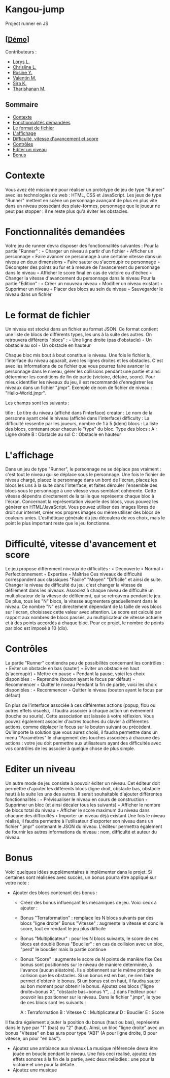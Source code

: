 # Kangou-jump
Project runner en JS

<h2>[<a href="linelinlove.github.io/kangoo-runner/">Démo</a>]</h2>

Contributeurs : 
<ul>
  <li><a href="https://github.com/OrBital1650">Lorys L.</a></li>
  <li><a href="https://github.com/LinelinLove">Chrisline L.</a></li>
  <li><a href="https://github.com/Myakii">Rosine Y.</a></li>
  <li><a href="https://github.com/ValentinMachefaux">Valentin M.</a></li>
  <li><a href="https://github.com/siraKLG">Sira K.</a></li>
  <li><a href="https://github.com/ImThari">Tharishanan M.</a></li>
</ul>

## Sommaire

- [Contexte](#contexte)
- [Fonctionnalités demandées](#fonctionnalités-demandées)
- [Le format de fichier](#le-format-de-fichier)
- [L'affichage](#laffichage)
- [Difficulté, vitesse d'avancement et score](#difficultés-vitesse-davancemement-et-score)
- [Contrôles](#contrôles)
- [Editer un niveau](#editer-un-niveau)
- [Bonus](#bonus)

# Contexte

Vous avez été missionné pour réaliser un prototype de jeu de type "Runner" avec les technologies du web : HTML, CSS et JavaScript.
Les jeux de type "Runner" mettent en scène un personnage avançant de plus en plus vite dans un niveau possédant des plate-formes, personnage que le joueur ne peut pas stopper : il ne reste plus qu'à éviter les obstacles.

# Fonctionnalités demandées

Votre jeu de runner devra disposer des fonctionnalités suivantes :
Pour la partie "Runner" :
◦ Charger un niveau à partir d'un fichier
◦ Afficher un personnage
◦ Faire avancer ce personnage à une certaine vitesse dans un niveau en deux dimensions
◦ Faire sauter ou s'accroupir ce personnage
◦ Décompter des points au fur et à mesure de l'avancement du personnage dans le niveau
◦ Afficher le score final en cas de victoire ou d'échec
◦ Changer la vitesse d'avancement du personnage dans le niveau
Pour la partie "Edition" :
◦ Créer un nouveau niveau
◦ Modifier un niveau existant
◦ Supprimer un niveau
◦ Placer des blocs au sein du niveau
◦ Sauvegarder le niveau dans un fichier

# Le format de fichier

Un niveau est stocké dans un fichier au format JSON. Ce format contient une liste de blocs de différents types, les uns à la suite des autres.
On retrouvera différents "blocs" :
◦ Une ligne droite (pas d'obstacle)
◦ Un obstacle au sol
◦ Un obstacle en hauteur

Chaque bloc mis bout à bout constitue le niveau. Une fois le fichier lu, l'interface du niveau apparaît, avec les lignes droites et les obstacles. C'est avec les informations de ce fichier que vous pourrez faire avancer le personnage dans le niveau, gérer les collisions pendant une partie et ainsi déterminer les conditions de fin de partie (victoire, défaire, score).
Pour mieux identifier les niveaux du jeu, il est recommandé d'enregistrer les niveaux dans un fichier ".jmpr". Exemple de nom de fichier de niveau : "Hello-World.jmpr".

Les champs sont les suivants :

title : Le titre du niveau (affiché dans l'interface)
creator : Le nom de la personne ayant créé le niveau (affiché dans l'interface)
difficulty : La difficulté ressentie par les joueurs, nombre de 1 à 5 (idem)
blocs : La liste des blocs, contenant pour chacun le "type" du bloc.
Type des blocs :
A : Ligne droite
B : Obstacle au sol
C : Obstacle en hauteur

# L'affichage

Dans un jeu de type "Runner", le personnage ne se déplace pas vraiment : c'est tout le niveau qui se déplace sous le personnage. Une fois le fichier de niveau chargé, placez le personnage dans un bord de l'écran, placez les blocs les uns à la suite dans l'interface, et faites dérouler l'ensemble des blocs sous le personnage à une vitesse vous semblant cohérente. Cette vitesse dépendra directement de la taille que représente chaque bloc à l'écran.
Concernant la représentation visuelle des blocs, vous pouvez les générer en HTML/JavaScript. Vous pouvez utiliser des images libres de droit sur internet, créer vos propres images ou même utiliser des blocs de couleurs unies. L'esthétique générale du jeu découlera de vos choix, mais le point le plus important reste que le jeu fonctionne.

# Difficulté, vitesse d'avancement et score

Le jeu propose différement niveaux de difficultés :
◦ Découverte
◦ Normal
◦ Perfectionnement
◦ Expertise
◦ Maîtrise
Ces niveaux de difficulté correspondent aux classiques "Facile" "Moyen" "Difficile" et ainsi de suite. Changer le niveau de difficulté du jeu, c'est changer la vitesse de défilement dans les niveaux. Associez à chaque niveau de difficulté un multiplicateur de la vitesse de défilement, qui se retrouvera pendant le jeu.
De plus, tous les "N" blocs, la vitesse augmentera graduellement dans le niveau. Ce nombre "N" est directement dépendant de la taille de vos blocs sur l'écran, choisissez cette valeur avec attention.
Le score est calculé par rapport aux nombres de blocs passés, au multiplicateur de vitesse actuelle et à des points accordés à chaque bloc. Pour ce projet, le nombre de points par bloc est imposé à 10 (dix).

# Contrôles

La partie "Runner" contiendra peu de possibilités concernant les contrôles :
◦ Eviter un obstacle en bas (sauter)
◦ Eviter un obstacle en haut (s'accroupir)
◦ Mettre en pause
◦ Pendant la pause, voici les choix disponibles :
◦ Reprendre (bouton ayant le focus par défaut)
◦ Recommencer
◦ Quitter le niveau
Pendant la fin de partie, voici les choix disponibles :
◦ Recommencer
◦ Quitter le niveau (bouton ayant le focus par défaut)

En plus de l'interface associée à ces différentes actions (popup, flou ou autres effets visuels), il faudra associer à chaque action un événement (touche ou souris). Cette association est laissée à votre réflexion. Vous pouvez également associer d'autres touches du clavier à différentes actions, comme déplacer le focus sur le bouton suivant ou précédent.
Qu'importe la solution que vous aurez choisi, il faudra permettre dans un menu "Paramètres" le changement des touches associées à chacune des actions : votre jeu doit permettre aux utilisateurs ayant des difficultés avec vos contrôles de les associer à quelque chose de plus simple.

# Editer un niveau

Un autre mode de jeu consiste à pouvoir éditer un niveau. Cet éditeur doit permettre d'ajouter les différents blocs (ligne droit, obstacle bas, obstacle haut) à la suite les uns des autres. Il serait souhaitable d'ajouter différentes fonctionnalités :
◦ Prévisualiser le niveau en cours de construction
◦ Supprimer un bloc (et ainsi décaler tous les suivants)
◦ Afficher le nombre de blocs total du niveau
◦ Afficher le score maximum du niveau dans chacune des difficultés
◦ Importer un niveau déjà existant
Une fois le niveau réalisé, il faudra permettre à l'utilisateur d'exporter son niveau dans un fichier ".jmpr" contenant le JSON du niveau.
L'éditeur permettra également de fournir les autres informations du niveau : nom, difficulté et auteur du niveau.

# Bonus

Voici quelques idées supplémentaires à implémenter dans le projet. Si certaines sont réalisées avec succès, un bonus pourra être appliqué sur votre note :

- Ajouter des blocs contenant des bonus :
  - Créez des bonus influençant les mécaniques de jeu. Voici ceux à ajouter :
  - Bonus "Terraformation" : remplace les N blocs suivants par des blocs "ligne droite" Bonus "Vitesse" : augmente la vitesse et donc le score, tout en rendant le jeu plus difficile
  - Bonus "Multiplicateur" : pour les N blocs suivants, le score de ces blocs est doublé Bonus "Bouclier" : en cas de collision avec un bloc, "perd" le bouclier mais la partie continue
  - Bonus "Score" : augmente le score de N points de manière fixe Ces bonus sont positionnés sur le niveau de manière déterminée, à l'avance (aucun aléatoire). Ils s'obtiennent sur le même principe de collision que les obstacles. Si un bonus est en bas, ne rien faire permet d'obtenir le bonus. Si un bonus est en haut, il faudra sauter au bon moment pour obtenir le bonus.
  Ajoutez ces blocs ("ligne droite+bonus X", "obstacle bas+bonus Y", ...) dans l'éditeur pour pouvoir les positionner sur le niveau. Dans le fichier ".jmpr", le type de ces blocs sont les suivants :

    A : Terraformation
    B : Vitesse
    C : Multiplicateur
    D : Bouclier
    E : Score
  
Il faudra également ajouter la position du bonus (haut ou bas), représenté dans le type par "1" (bas) ou "2" (haut). Ainsi, un bloc "ligne droite" avec un bonus "Vitesse" en bas aura pour type "AB1" (A pour ligne droite, B pour vitesse, un pour "en bas").
- Ajoutez une ambiance aux niveaux
La musique référencée devra être jouée en boucle pendant le niveau.
Une fois ceci réalisé, ajoutez des effets sonores à la fin de la partie, avec deux mélodies : une pour la victoire et une pour la défaite.
- Ajoutez une musique
